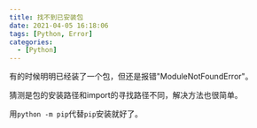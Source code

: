```yaml
---
title: 找不到已安装包
date: 2021-04-05 16:18:06
tags: [Python, Error]
categories: 
  - [Python]
---
```

有的时候明明已经装了一个包，但还是报错"ModuleNotFoundError"。

<!-- more -->

猜测是包的安装路径和import的寻找路径不同，解决方法也很简单。

用`python -m pip`代替`pip`安装就好了。